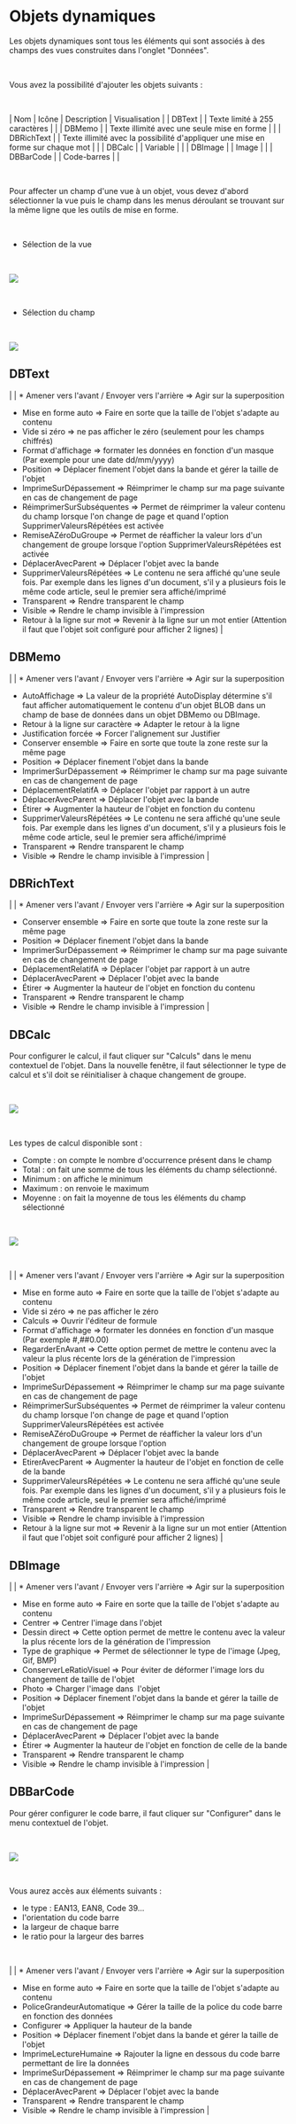 # Objets dynamiques

Les objets dynamiques sont tous les éléments qui sont associés à des champs des vues construites dans l'onglet "Données".


 


Vous avez la possibilité d'ajouter les objets suivants :


 









| Nom | Icône | Description | Visualisation |
| DBText |  | Texte limité à 255 caractères |  |
| DBMemo |  | Texte illimité avec une seule mise en forme |  |
| DBRichText |  | Texte illimité avec la possibilité d'appliquer une mise en forme sur chaque mot |  |
| DBCalc |  | Variable |  |
| DBImage |  | Image |  |
| DBBarCode |  | Code-barres |  |


 


Pour affecter un champ d'une vue à un objet, vous devez d'abord sélectionner la vue puis le champ dans les menus déroulant se trouvant sur la même ligne que les outils de mise en forme.


 


* Sélection de la vue


 


![](SelectionVue.png)


 


* Sélection du champ


 


![](SelectionChamp.png)


## DBText







|  | * Amener vers l'avant / Envoyer vers l'arrière => Agir sur la superposition
* Mise en forme auto => Faire en sorte que la taille de l'objet s'adapte au contenu
* Vide si zéro => ne pas afficher le zéro (seulement pour les champs chiffrés)
* Format d'affichage => formater les données en fonction d'un masque (Par exemple pour une date dd/mm/yyyy)
* Position => Déplacer finement l'objet dans la bande et gérer la taille de l'objet
* ImprimeSurDépassement => Réimprimer le champ sur ma page suivante en cas de changement de page
* RéimprimerSurSubséquentes => Permet de réimprimer la valeur contenu du champ lorsque l'on change de page et quand l'option SupprimerValeursRépétées est activée
* RemiseAZéroDuGroupe => Permet de réafficher la valeur lors d'un changement de groupe lorsque l'option SupprimerValeursRépétées est activée
* DéplacerAvecParent => Déplacer l'objet avec la bande
* SupprimerValeursRépétées => Le contenu ne sera affiché qu'une seule fois. Par exemple dans les lignes d'un document, s'il y a plusieurs fois le même code article, seul le premier sera affiché/imprimé
* Transparent => Rendre transparent le champ
* Visible => Rendre le champ invisible à l'impression
* Retour à la ligne sur mot => Revenir à la ligne sur un mot entier (Attention il faut que l'objet soit configuré pour afficher 2 lignes)
 |


## DBMemo







|  | * Amener vers l'avant / Envoyer vers l'arrière => Agir sur la superposition
* AutoAffichage => La valeur de la propriété AutoDisplay détermine s'il faut afficher automatiquement le contenu d'un objet BLOB dans un champ de base de données dans un objet DBMemo ou DBImage.
* Retour à la ligne sur caractère => Adapter le retour à la ligne
* Justification forcée => Forcer l'alignement sur Justifier
* Conserver ensemble => Faire en sorte que toute la zone reste sur la même page
* Position => Déplacer finement l'objet dans la bande
* ImprimerSurDépassement => Réimprimer le champ sur ma page suivante en cas de changement de page
* DéplacementRelatifA => Déplacer l'objet par rapport à un autre
* DéplacerAvecParent => Déplacer l'objet avec la bande
* Étirer => Augmenter la hauteur de l'objet en fonction du contenu
* SupprimerValeursRépétées => Le contenu ne sera affiché qu'une seule fois. Par exemple dans les lignes d'un document, s'il y a plusieurs fois le même code article, seul le premier sera affiché/imprimé
* Transparent => Rendre transparent le champ
* Visible => Rendre le champ invisible à l'impression
 |


## DBRichText







|  | * Amener vers l'avant / Envoyer vers l'arrière => Agir sur la superposition
* Conserver ensemble => Faire en sorte que toute la zone reste sur la même page
* Position => Déplacer finement l'objet dans la bande
* ImprimerSurDépassement => Réimprimer le champ sur ma page suivante en cas de changement de page
* DéplacementRelatifA => Déplacer l'objet par rapport à un autre
* DéplacerAvecParent => Déplacer l'objet avec la bande
* Étirer => Augmenter la hauteur de l'objet en fonction du contenu
* Transparent => Rendre transparent le champ
* Visible => Rendre le champ invisible à l'impression
 |


## DBCalc


Pour configurer le calcul, il faut cliquer sur "Calculs" dans le menu contextuel de l'objet. Dans la nouvelle fenêtre, il faut sélectionner le type de calcul et s'il doit se réinitialiser à chaque changement de groupe.


 


![](ParametrageCalcul.png)


 


Les types de calcul disponible sont :


* Compte : on compte le nombre d'occurrence présent dans le champ
* Total : on fait une somme de tous les éléments du champ sélectionné.
* Minimum : on affiche le minimum
* Maximum : on renvoie le maximum
* Moyenne : on fait la moyenne de tous les éléments du champ sélectionné


 


![](TypeCalcul.png)


 







|  | * Amener vers l'avant / Envoyer vers l'arrière => Agir sur la superposition
* Mise en forme auto => Faire en sorte que la taille de l'objet s'adapte au contenu
* Vide si zéro => ne pas afficher le zéro
* Calculs => Ouvrir l'éditeur de formule
* Format d'affichage => formater les données en fonction d'un masque (Par exemple #,##0.00)
* RegarderEnAvant => Cette option permet de mettre le contenu avec la valeur la plus récente lors de la génération de l'impression
* Position => Déplacer finement l'objet dans la bande et gérer la taille de l'objet
* ImprimeSurDépassement => Réimprimer le champ sur ma page suivante en cas de changement de page
* RéimprimerSurSubséquentes => Permet de réimprimer la valeur contenu du champ lorsque l'on change de page et quand l'option SupprimerValeursRépétées est activée
* RemiseAZéroDuGroupe => Permet de réafficher la valeur lors d'un changement de groupe lorsque l'option
* DéplacerAvecParent => Déplacer l'objet avec la bande
* EtirerAvecParent => Augmenter la hauteur de l'objet en fonction de celle de la bande
* SupprimerValeursRépétées => Le contenu ne sera affiché qu'une seule fois. Par exemple dans les lignes d'un document, s'il y a plusieurs fois le même code article, seul le premier sera affiché/imprimé
* Transparent => Rendre transparent le champ
* Visible => Rendre le champ invisible à l'impression
* Retour à la ligne sur mot => Revenir à la ligne sur un mot entier (Attention il faut que l'objet soit configuré pour afficher 2 lignes)
 |


## DBImage







|  | * Amener vers l'avant / Envoyer vers l'arrière => Agir sur la superposition
* Mise en forme auto => Faire en sorte que la taille de l'objet s'adapte au contenu
* Centrer => Centrer l'image dans l'objet
* Dessin direct => Cette option permet de mettre le contenu avec la valeur la plus récente lors de la génération de l'impression
* Type de graphique => Permet de sélectionner le type de l'image (Jpeg, Gif, BMP)
* ConserverLeRatioVisuel => Pour éviter de déformer l'image lors du changement de taille de l'objet
* Photo => Charger l'image dans  l'objet
* Position => Déplacer finement l'objet dans la bande et gérer la taille de l'objet
* ImprimeSurDépassement => Réimprimer le champ sur ma page suivante en cas de changement de page
* DéplacerAvecParent => Déplacer l'objet avec la bande
* Étirer => Augmenter la hauteur de l'objet en fonction de celle de la bande
* Transparent => Rendre transparent le champ
* Visible => Rendre le champ invisible à l'impression
 |


## DBBarCode


Pour gérer configurer le code barre, il faut cliquer sur "Configurer" dans le menu contextuel de l'objet.


 


![](../ObjetsStatiques/OptionsCodeBarres.png)


 


Vous aurez accès aux éléments suivants :


* le type : EAN13, EAN8, Code 39...
* l'orientation du code barre
* la largeur de chaque barre
* le ratio pour la largeur des barres


 







|  | * Amener vers l'avant / Envoyer vers l'arrière => Agir sur la superposition
* Mise en forme auto => Faire en sorte que la taille de l'objet s'adapte au contenu
* PoliceGrandeurAutomatique => Gérer la taille de la police du code barre en fonction des données
* Configurer => Appliquer la hauteur de la bande
* Position => Déplacer finement l'objet dans la bande et gérer la taille de l'objet
* ImprimeLectureHumaine => Rajouter la ligne en dessous du code barre permettant de lire la données
* ImprimeSurDépassement => Réimprimer le champ sur ma page suivante en cas de changement de page
* DéplacerAvecParent => Déplacer l'objet avec la bande
* Transparent => Rendre transparent le champ
* Visible => Rendre le champ invisible à l'impression
 |


